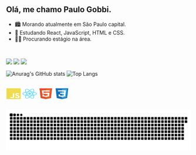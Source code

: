 ## Olá, me chamo Paulo Gobbi.

- 🏙️ Morando atualmente em São Paulo capital.
- 🌱 Estudando React, JavaScript, HTML e CSS.
- 👨‍💻 Procurando estágio na área.

<br>

<div> 
  
  <a href="https://www.linkedin.com/in/paulo-gobbi-824702217" target="_blank"><img src="https://img.shields.io/badge/-LinkedIn-%230077B5?style=for-the-badge&logo=linkedin&logoColor=white" target="_blank"></a>
  <a href = "mailto:paulogj.gobbi@gmail.com"><img src="https://img.shields.io/badge/-Gmail-%23333?style=for-the-badge&logo=gmail&logoColor=white" target="_blank"></a>
  <a href="https://instagram.com/pgobbi_" target="_blank"><img src="https://img.shields.io/badge/-Instagram-%23E4405F?style=for-the-badge&logo=instagram&logoColor=white" target="_blank"></a>   
  
</div>


![Anurag's GitHub stats](https://github-readme-stats.vercel.app/api?username=gobbipg&show_icons=true&theme=dracula)
![Top Langs](https://github-readme-stats.vercel.app/api/top-langs/?username=gobbipg&layout=compact&theme=dracula)


<div style="display: inline_block"><br>
  <img align="center" alt="Rafa-Js" height="30" width="40" src="https://raw.githubusercontent.com/devicons/devicon/master/icons/javascript/javascript-plain.svg">
  <img align="center" alt="Rafa-React" height="30" width="40" src="https://raw.githubusercontent.com/devicons/devicon/master/icons/react/react-original.svg">
  <img align="center" alt="Rafa-HTML" height="30" width="40" src="https://raw.githubusercontent.com/devicons/devicon/master/icons/html5/html5-original.svg">
  <img align="center" alt="Rafa-CSS" height="30" width="40" src="https://raw.githubusercontent.com/devicons/devicon/master/icons/css3/css3-original.svg">   
</div>

##

<picture>
  <source media="(prefers-color-scheme: dark)" srcset="https://raw.githubusercontent.com/gobbipg/gobbipg/output/github-contribution-grid-snake-dark.svg">
  <source media="(prefers-color-scheme: light)" srcset="https://raw.githubusercontent.com/gobbipg/gobbipg/output/github-contribution-grid-snake.svg">
  <img alt="github contribution grid snake animation" src="https://raw.githubusercontent.com/gobbipg/gobbipg/output/github-contribution-grid-snake.svg">
</picture>
